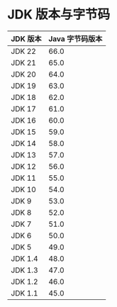# JDK 版本与字节码

| JDK 版本  | Java 字节码版本 |
|---------|------------|
| JDK 22  | 66.0       |
| JDK 21  | 65.0       |
| JDK 20  | 64.0       |
| JDK 19  | 63.0       |
| JDK 18  | 62.0       |
| JDK 17  | 61.0       |
| JDK 16  | 60.0       |
| JDK 15  | 59.0       |
| JDK 14  | 58.0       |
| JDK 13  | 57.0       |
| JDK 12  | 56.0       |
| JDK 11  | 55.0       |
| JDK 10  | 54.0       |
| JDK 9   | 53.0       |
| JDK 8   | 52.0       |
| JDK 7   | 51.0       |
| JDK 6   | 50.0       |
| JDK 5   | 49.0       |
| JDK 1.4 | 48.0       |
| JDK 1.3 | 47.0       |
| JDK 1.2 | 46.0       |
| JDK 1.1 | 45.0       |
